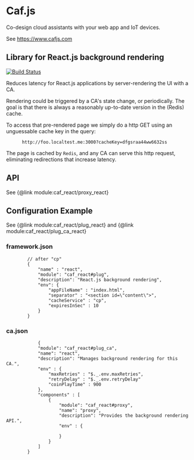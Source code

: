 # Caf.js

Co-design cloud assistants with your web app and IoT devices.

See https://www.cafjs.com

## Library for React.js background rendering

[![Build Status](https://github.com/cafjs/caf_react/actions/workflows/push.yml/badge.svg)](https://github.com/cafjs/caf_react/actions/workflows/push.yml)


Reduces latency for React.js applications by server-rendering the UI with a CA.

Rendering could be triggered by a CA's state change, or periodically. The goal is that there is always a reasonably up-to-date version in the (Redis) cache.

To access that pre-rendered page we simply do a http GET using an unguessable cache key in the query:
```
      http://foo.localtest.me:3000?cacheKey=dfgsraa44ww6632ss
```
The page is cached by `Redis`, and any CA can serve this http request, eliminating redirections that increase latency.


## API

See {@link module:caf_react/proxy_react}

## Configuration Example

See {@link module:caf_react/plug_react} and  {@link module:caf_react/plug_ca_react}

### framework.json
```
        // after "cp"
        {
            "name" : "react",
            "module": "caf_react#plug",
            "description": "React.js background rendering",
            "env": {
                "appFileName" : "index.html",
                "separator" : "<section id=\"content\">",
                "cacheService" : "cp",
                "expiresInSec" : 10
            }
        }
```
### ca.json
```
            {
            "module": "caf_react#plug_ca",
            "name": "react",
            "description": "Manages background rendering for this CA.",
            "env" : {
                "maxRetries" : "$._.env.maxRetries",
                "retryDelay" : "$._.env.retryDelay"
                "coinPlayTime" : 900
            },
            "components" : [
                {
                    "module": "caf_react#proxy",
                    "name": "proxy",
                    "description": "Provides the background rendering API.",
                    "env" : {

                    }
                }
            ]
        }
```
